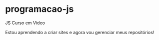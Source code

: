 # programacao-js
 JS Curso em Video

 Estou aprendendo a criar sites e agora vou gerenciar meus repositórios!
